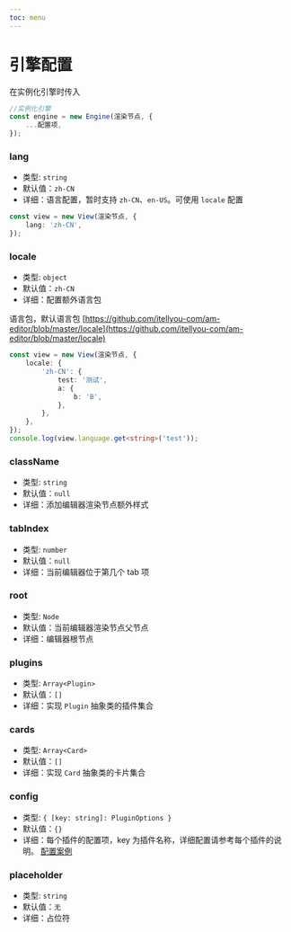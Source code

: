 ```yaml
---
toc: menu
---
```


# 引擎配置

在实例化引擎时传入

```ts
//实例化引擎
const engine = new Engine(渲染节点, {
	...配置项,
});
```

### lang

-   类型: `string`
-   默认值：`zh-CN`
-   详细：语言配置，暂时支持 `zh-CN`、`en-US`。可使用 `locale` 配置

```ts
const view = new View(渲染节点, {
	lang: 'zh-CN',
});
```

### locale

-   类型: `object`
-   默认值：`zh-CN`
-   详细：配置额外语言包

语言包，默认语言包 [https://github.com/itellyou-com/am-editor/blob/master/locale](https://github.com/itellyou-com/am-editor/blob/master/locale)

```ts
const view = new View(渲染节点, {
	locale: {
		'zh-CN': {
			test: '测试',
			a: {
				b: 'B',
			},
		},
	},
});
console.log(view.language.get<string>('test'));
```

### className

-   类型: `string`
-   默认值：`null`
-   详细：添加编辑器渲染节点额外样式

### tabIndex

-   类型: `number`
-   默认值：`null`
-   详细：当前编辑器位于第几个 tab 项

### root

-   类型: `Node`
-   默认值：当前编辑器渲染节点父节点
-   详细：编辑器根节点

### plugins

-   类型: `Array<Plugin>`
-   默认值：`[]`
-   详细：实现 `Plugin` 抽象类的插件集合

### cards

-   类型: `Array<Card>`
-   默认值：`[]`
-   详细：实现 `Card` 抽象类的卡片集合

### config

-   类型: `{ [key: string]: PluginOptions }`
-   默认值：`{}`
-   详细：每个插件的配置项，key 为插件名称，详细配置请参考每个插件的说明。 [配置案例](https://github.com/itellyou-com/am-editor/blob/master/examples/react/components/editor/config.tsx)

### placeholder

-   类型: `string`
-   默认值：`无`
-   详细：占位符
